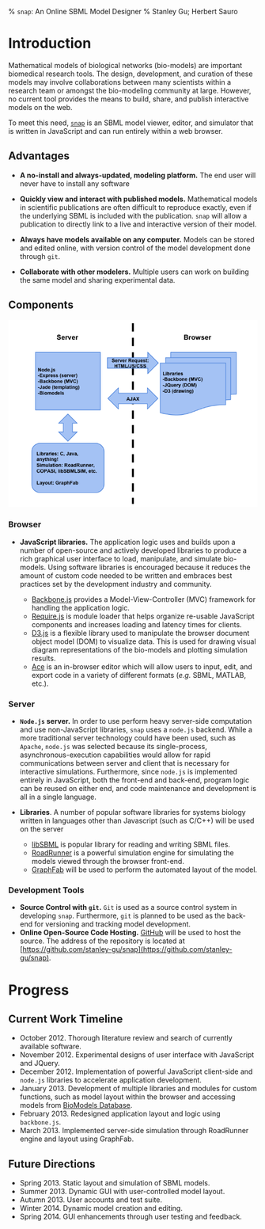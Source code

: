 % `snap`: An Online SBML Model Designer
% Stanley Gu; Herbert Sauro

# Introduction

Mathematical models of biological networks (bio-models) are important
biomedical research tools. The design, development, and curation of these
models may involve collaborations between many scientists within a research
team or amongst the bio-modeling community at large. However, no current tool
provides the means to build, share, and publish interactive models on the web.

To meet this need, [`snap`](http://stanley-gu.github.com/snap/) is an SBML
model viewer, editor, and simulator that is written in JavaScript and can run
entirely within a web browser.

## Advantages

-	**A no-install and always-updated, modeling platform.** The end user
	will never have to install any software

-	**Quickly view and interact with published models.** Mathematical
	models in scientific publications are often difficult to reproduce
	exactly, even if the underlying SBML is included with the
	publication. `snap` will allow a publication to directly link to a
	live and interactive version of their model.

-	**Always have models available on any computer.** Models can be
	stored and edited online, with version control of the model
	development done through `git`.

-	**Collaborate with other modelers.** Multiple users can work on
	building the same model and sharing experimental data.

## Components

![`snap` architecture](images/architecture.png)

### Browser

-	**JavaScript libraries.** The application logic uses and builds upon a
	number of open-source and actively developed libraries to produce a rich
	graphical user interface to load, manipulate, and simulate bio-models.
	Using software libraries is encouraged because it reduces the amount of
	custom code needed to be written and embraces best practices set by the
	development industry and community.

	-	[Backbone.js](http://backbonejs.org/) provides a Model-View-Controller
		(MVC) framework for handling the application logic.
	-	[Require.js](http://requirejs.org/) is module loader that helps
		organize re-usable JavaScript components and increases loading and
		latency times for clients.
	-	[D3.js](http://d3js.org/) is a flexible library used to manipulate the
		browser document object model (DOM) to visualize data. This is used for
		drawing visual diagram representations of the bio-models and plotting
		simulation results.
	-	[Ace](http://ace.ajax.org/) is an in-browser editor which will allow
		users to input, edit, and export code in a variety of different formats
		(*e.g.* SBML, MATLAB, etc.).

### Server
-	**`Node.js` server.** In order to use perform heavy server-side
	computation and use non-JavaScript libraries, `snap` uses a
	`node.js` backend. While a more traditional server technology could
	have been used, such as `Apache`, `node.js` was selected because its
	single-process, asynchronous-execution capabilities would allow for
	rapid communications between server and client that is necessary for
	interactive simulations. Furthermore, since `node.js` is implemented
	entirely in JavaScript, both the front-end and back-end, program
	logic can be reused on either end, and code maintenance and
	development is all in a single language.

-	**Libraries**. A number of popular software libraries for systems biology
	written in languages other than Javascript (such as C/C++) will be used on
	the server 
	-	[libSBML](http://sbml.org/Software/libSBML) is popular library for
		reading and writing SBML files.
	-	[RoadRunner](https://code.google.com/p/roadrunnerlib/) is a powerful
		simulation engine for simulating the models viewed through the browser
		front-end.
	-	[GraphFab](https://code.google.com/p/graphfab/) will be used to perform
		the automated layout of the model.

### Development Tools

-	**Source Control with `git`.** `Git` is used as a source control system in
	developing `snap`. Furthermore, `git` is planned to be used as the back-end
	for versioning and tracking model development.
-	**Online Open-Source Code Hosting.** [GitHub](https://github.com/) will be
	used to host the source. The address of the repository is located at
	[https://github.com/stanley-gu/snap](https://github.com/stanley-gu/snap).

# Progress

## Current Work Timeline

-	October 2012. Thorough literature review and search of currently available
	software.
-	November 2012. Experimental designs of user interface with JavaScript and
	JQuery.
-	December 2012. Implementation of powerful JavaScript client-side and
	`node.js` libraries to accelerate application development.
-	January 2013. Development of multiple libraries and modules for custom
	functions, such as model layout within the browser and accessing models
	from [BioModels Database](http://www.ebi.ac.uk/biomodels-main/).
-	February 2013. Redesigned application layout and logic using `backbone.js`.
-	March 2013. Implemented server-side simulation through RoadRunner engine
	and layout using GraphFab.

## Future Directions

-	Spring 2013. Static layout and simulation of SBML models.
-	Summer 2013. Dynamic GUI with user-controlled model layout.
-	Autumn 2013. User accounts and test suite.
-	Winter 2014. Dynamic model creation and editing.
-	Spring 2014. GUI enhancements through user testing and feedback.
